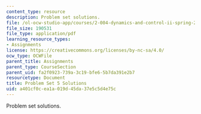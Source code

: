 ```yaml
---
content_type: resource
description: Problem set solutions.
file: /ol-ocw-studio-app/courses/2-004-dynamics-and-control-ii-spring-2008/a401cf0cea1a019d45da37e5c5d4e75c_ps5soln.pdf
file_size: 190531
file_type: application/pdf
learning_resource_types:
- Assignments
license: https://creativecommons.org/licenses/by-nc-sa/4.0/
ocw_type: OCWFile
parent_title: Assignments
parent_type: CourseSection
parent_uid: fa2f0923-739a-3c19-bfe6-5b7da391e2b7
resourcetype: Document
title: Problem Set 5 Solutions
uid: a401cf0c-ea1a-019d-45da-37e5c5d4e75c
---
```

Problem set solutions.